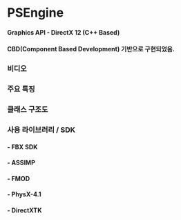 # PSEngine
#### Graphics API - DirectX 12 (C++ Based)
#### CBD(Component Based Development) 기반으로 구현되었음.

### 비디오

### 주요 특징

### 클래스 구조도


### 사용 라이브러리 / SDK
#### - FBX SDK
#### - ASSIMP
#### - FMOD
#### - PhysX-4.1
#### - DirectXTK
